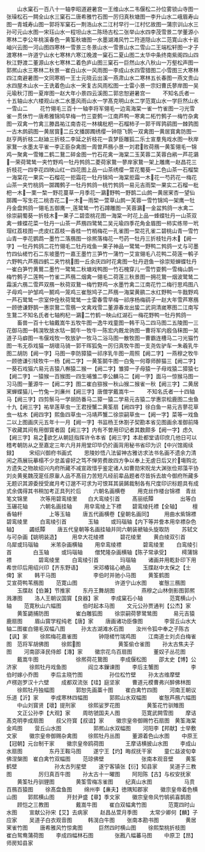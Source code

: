 <!-- { "loadSidebar": true } -->
　　山水窠石一百八十一轴李昭道避暑宫一王维山水二韦偃松二孙位雾锁山寺图一张璪松石一闗全山水三窠石二唐希雅竹石图一厉归真秋塘图一李升山水二峨眉寿山图一青城寿山图一郭将军窠石一荆浩山水二江村早行一江村忆故图一蒲宗训山水三孙可元山水图一宋珏山水一程坦山水二陈旸古松二张举山水四李茂雪景二学董源小寒林二李公年桃溪春色一黄筌秋塘图一水墨湖滩风竹二符道隠山水二范寛山水十岩岫兴云图一河山图四寒林一雪景三冬景山水一雪景山水二雪山二王端松轩图一才子渡寒林一许道宁山水七寒林六寒江晚渡一窠石二夏山图二太华中条终南紫阁四山四秋江野渡二董源山水七寒林二着色庐山图三窠石一巨然山水八秋山一万壑松声图一郭熈山水三寒林二秋景一崔白山水一风雨图一李成山水四雪猎图二小雪图三大寒林四江南避暑图一文同寒梢一王士元晓云出溪一燕肃山水二寒林五长春图一燕文贵山水四屋木山水一王诜着色山水一宋复古风雨松图一士雷小景一宗妇曹氏蓼岸图一吴元瑜秋汀图一夏岸图一赵大年小景四云溪图二郭忠恕避暑宫一
　　不知名氏者一十五轴山水六楼观山水二水墨风雨山水一学髙克明山水二学范寛山水一学巨然山水一雪山二
　　花竹翎毛三百十一轴李将军翎毛一边鸾海棠一雀一竹雀图一刁光雪雀一贯休竹一唐希雅锦鸠早梅一竹三耍鹩一江南芦鸭一寒禽二柘竹鹩子一梅竹杂禽图一双禽一竹禽三滕昌祐江南杏花一林檎枇杷一石榴柿子一郭干晖鹑鹞图一棘鹑图一古木鹧鹞图一黄居寳二丘文播踯躅绣缨一钟隠飞鹘一双禽图一黄居寳禽防图一赵亨两折枝二赵廸三折枝二李延之折枝花一袁梦臣雕狐二乐士宣羣鳬戏水图一秋岸家鵞一水墨太平雀一李正臣杂禽图一周曽芦鴈小景一刘君败荷鴈一黄筌翎毛一锦鸡一聚禽一雪雉二鹤二鵞二碎金图一竹石花禽一海棠二玉芙蓉二芙蓉白鹇一芦花鸂一荣荷鹭鸶一夹竹野鸡一牡丹鹁鸽二菱荷家鵞一蓼岸家鵞一架上雕鹰一赵昌花三折枝花一四李花四映山红一四花图上品一山茶绣缨一萱花蜀葵一二色山茶一石榴棃一海棠花一果实一石榴花一拒霜花一牡丹锦鸠一海棠拒霜一木花一芍药花一梅花山茶一夹竹桃鸽一踯躅鹩子一牡丹鹁鸽一桃竹鹁鸽一易元吉雨棃一果实二石榴一枇杷一木一栗一棃一野花蔓草一月季花一鸂野鸭一野鹊二山鹧一黄居宷杏一望仙踯躅一写生花二桃杏花二一木一雨棃一萱草山鹧一芙蓉一雪竹锦鸠一架鹰一牡丹金盘鹁鸽一翎毛五御鹰一莲鹭鸶一竹石蹲雕图一芙蓉鸂一金盆鹁鸽一水禽二徐崇嗣蜀葵一折枝木一果子二碧壶桃花图一海棠一时花上品一蜂蝶牡丹一山茶双禽一蜂蝶花菜一牡丹一山茶一芦鴈四鹭鸶二吴元瑜四季花角金眉图一柿实练带一玳瑁红荔枝图一虎皮红荔枝一香桂一竹梢梅花一孔雀图一棃花孔雀二碧桃山青一雪竹山青一李花鹦鹉一墨竹二落鴈图一徐熈落梅花一芍药一牡丹三折枝牡丹木【阙一字】一牡丹鹁鸽二花竹翎毛二牡丹戏鱼一果子神品一鹭鸶一野鸭二鹁鸽一丈与可墨竹四仙槎竹石二东坡墨竹一嘉王墨竹三笋竹一蒲竹一艾宣翎毛八花鸭二荷莲一鹌子六野鸭六芦鴈四鹤二夹竹桃图一丘余庆四时花禽图一牡丹逰鱼一徐崇矩蝉蝶牡丹一崔白笋竹黄鸎二墨竹一鹭鸶二秋塘戏鸭图一竹石槐穿儿一雪竹耍鹩一雪梅山鹊一梅竹鹩子二莲鸭一竹雀二芦鴈二烟禽一翎毛二荷莲三秋景图一拥花鵞一烟波鹭鸶二霜溪六鴈二雪芦双鴈一秋荷双鵞一梅竹野鸡一水墨竹禽二江南花竹二梅行思鸡图八子母鸡一护邹鸡一鬭鸡一笼鸡三崔慤鸠子二芦鴈一海棠黄鹂二水红野鸭一牛戬野鸡一芦石鹭鸶一宗室仲佺秋荷鹭鸶一士雷春雪早梅一祁序杨梅鹞子一赵大年雪芦寒鴈一顾徳谦野鹊一惠崇鵞二雪鴈一文禽戏雪二董源春龙出蛰二武洞清嵗寒图二江南写生鵞二不知名氏者七轴枸杞一鸂二竹鹤一映山红湖石一梅花野鸭一牡丹鹁鸽一
　　畜兽一百十七轴戴嵩牛五牧牛图一逸牛戏童图一韩干马二四马图二五陵图一三花御马图一韩滉牧放水牯一鬬牛一牧牛一陈宏内厩龙驹图一曹将军内廏刍秣图一吴道子马癖图一韦偃戏牧一牧放驴一牧马二浴马图一散牧图一曹霸连槽马二刁光猫竹图一韦无忝戏猫一胡瓌马骑一郭干晖狐兔一厉归真牧牛图一支尧佐驴车一朱羲乳牛图二胡防【阙一字】马图一李防獐猿一祁序乳牛图一周照【阙二字】一燕穆之牧牛一顾徳谦引犊牧牛一杨【阙二字】一黄筌鬬牛图一白兔一何尊师醉猫三【阙二字】一葵石戏猫六易元吉猿八槲猿二猴一【阙二字】雏獐一子母猿一子母戏猿二獐猿七【阙二字】一猿猴一百猴图一四生哺雏二李公麟马二【阙一字】面马一惊猴马图一习马图一董源牛一【阙二字】图二崔白猕猴一秋山猴二猴雀一秋【阙三字】二黄居宷蝉蝶猫儿一竹兔一刘亷州【阙三字】唐僧学戴嵩牛一
　　不知名氏者一十四轴马【阙三字】四剪鬃马一学胡防番马二獐一猿二学易元吉猿二学惠崇桧鹿图二虫鱼十九【阙三字】祐旱莲草虫一王君授蟹二黄筌扇【阙四字】徐白鱼一易元吉蓼花草虫一枯木【阙四字】熙鱼四草虫一冯靖芦蟹二徐崇嗣草虫一【阙一字】菜等一戏鱼二以上图画庆元五年十一月【阙一字】书监杨王休劄子契勘本省见图画余准御前降下收藏其间有用御寳者固【阙三字】内有不曽用印记者其数颇多【阙一字】虑久【阙三字】易之欲乞从朝廷指挥许令本省【阙三字】本赴都堂请印庶几他日可以稽考朝防从之至嘉定三年六月并用堂印毕仍扵画背用秘书省印为识【中兴馆阁续録】
　　宋绍兴御府书画式
　　思陵妙悟八法留神古雅访求法书名画不遗余力清闲之燕展玩摹榻不少怠盖睿好之笃不惮劳费故四方争以奉上无虗日后又扵塲购北方遗失之物故绍兴内府所藏不减宣政惜乎鉴定诸人如曹勋宋贶龙大渊张俭郑藻平协刘炎黄冕魏茂寔任原軰人品不髙目力苦短凡经前辈品题者尽皆拆去故今御府所藏多无题识其源委授受嵗月考订邈不可求为可恨耳其装餙裁制各有尺度印识标题具有成式余偶得其书稍加考正具列扵后
　　六朝名画横卷
　　用克丝作楼台锦褾　青丝笔文锦里
　　次等用碧鸾绫里　　白大鸾绫引首
　　髙丽纸贉　　　　　出等白玉碾花轴
　　六朝名画挂轴
　　用皁鸾绫上下褾　　碧鸾绫托褾【全轴】
　　檀香轴杆　　　　　上等玉轴
　　唐五代画横卷【皇朝名画同】
　　用曲水紫锦褾　　　碧鸾绫里
　　白鸾绫引首　　　　玉轴
　　或玛瑙轴【内下等并誊本用皁褾杂色轴】
　　蠲纸贉
　　唐五代皇朝等名画挂轴并同六朝装褫轴头旋取防
　　苏轼文与可杂画【姚明装造】
　　用皁大花绫褾　　　碧花绫里
　　黄白绫双引首　　　乌犀或玛瑙轴
　　米芾杂画横轴
　　用皁鸾绫褾　　　　碧鸾绫里
　　白鸾绫引首　　　　白玉轴
　　或玛瑙轴
　　僧梵隆杂画横轴【陈子常承受】
　　樗蒲锦褾　　　　　碧鸾绫里
　　白鸾绫引首　　　　玛瑙轴
　　诸画并用乾卦印下用希世印后用绍兴印【齐东野语】
　　宋邓椿铭心絶品
　　玉牒赵中太保之【士俾】家
　　韩干马图　　　　　　　李伯时并驰小马图
　　黄筌鹤图　　　　　　　艾宣荷鸭苇鴈图
　　范寛山图　　　　　　　许道宁山水图
　　崔慤三鴈图
　　玉牒赵【伯兼】节推家
　　东丹王舞胡图　　　　　燕穆之山林倒影图郭熈溅瀑图
　　洛人王朝议国寳【良器】家
　　李成窠石小轴　　　　　范寛横山小轴
　　范寛秋山六幅图　　　　伯时起本马图
　　文元公孙贾通判【公杰】家
　　黄筌鼯捕防图　　　　　崔白雕狐图
　　徐崇嗣荷蓼鹭鸶图　　　易元吉猿鹿扇图
　　眉山寳学程纯老【唐】家
　　唐画诸功臣像图　　　　李营丘山水大轴二图崔白翎毛双幅八图　　　孙太古湖滩水石图
　　汝州令狐中奉之子陈古【讽】家
　　徐熙梅花嘉雀图　　　　钟隠槎竹瑞鸡图
　　江南道士刘贞白梅雀图　范将军胡佛图
　　徐熙图　　　　　　　黄筌偷仓雀图
　　孙太古焦夫子图
　　河南邵泽民侍郎【漙】家
　　徽宗花鸟百扇图　　　　董奴子丛花图
　　戴嵩牛图　　　　　　　徐熈荷花鵞图
　　李成偃松图
　　邵太史【博】公济家
　　徐熙牡丹戏鱼图　　　　阎立本鏁谏图
　　李后主蟹图　　　　　　李伯时嫁小乔图
　　李后主晓竹图　　　　　孙位松竹壁
　　孙太古维摩壁　　　　　卢楞迦罗汉十六壁
　　成都双流张【珪】庭坚家
　　曹道元模曹弗兴醉佛林图
　　徐熙牡丹独幅图　　　　郭恕先画藁十图
　　崔白禽竹四图
　　河南王朝议乐道【沂】家
　　李成寒林四幅图　　　　郭熙山水双幅图
　　崔慤芦鴈六幅图
　　中山刘寳贤【瓌】提刑家
　　徐熙娑罗花图　　　　　黄筌花竹驯雉图
　　文正公孙李【大观】家
　　周昉虢国夫人图　　　　范寛武闗雪图
　　摩诘髙克明李成扇图
　　叔父符寳【叔谊】家
　　徽宗皇帝御赐竹石扇图　黄筌海棠金鸡图
　　营丘山水图　　　　　　郭熈山水双幅图
　　河阳李【邦献】士举敷文家
　　徽宗皇帝御赐杂禽图　　徐熙牡丹丛图
　　董源着色山水图
　　中原王【冠朝】元台制干家
　　徽宗皇帝鸥荷图　　　　王摩诘横披山水图
　　李成山水扇图　　　　　东丹王鞍马图
　　遂宁王【灼】晦叔抚干家
　　童仁益波旬幸佛涅槃图　崔白禽竹双幅图
　　范琼佛壁　　　　　　　张南本观音壁
　　黄筌鹤壁　　　　　　　孙太古列星壁
　　遂宁客镇张【衍】知县家
　　吴道子三教图　　　　　厉归真百牛图
　　孙太古十一曜图
　　阿阳陈【古】与权安抚家
　　黄筌牡丹驯貍图　　　　黄筌雪梅冻雀图
　　纪真山水图　　　　　　马贲百鴈百猿图
　　徐髙盘鱼图
　　绵州李【亷夫】徳隅知郡家
　　徽宗皇帝着色横山图　　郭熙横山图
　　开封尹盛【章】季文家
　　徽宗皇帝风竹鸲鹆喜鹊图
　　顾恺之三教图　　　　　戴嵩牛图
　　崔白双幅禽竹图　　　　范寛四时山水图
　　宣献公孙宋【艾】去病家
　　赵昌丛萱月季图
　　太常少卿何【麟】子应家
　　吴道子白衣观音图　　　韩滉白牛图
　　张南本勘书图　　　　　黄居宷雀竹图
　　唐希雅风竹惊禽图　　　巨然四时横山图
　　徐熙棃桃折枝图　　　　崔白鸳鸯蒲荷图
　　李成四幅林石图　　　　张戡八幅蕃马图
　　中原卫【昂】师房知县家
